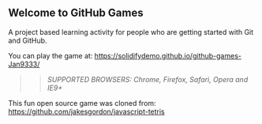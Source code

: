 ## Welcome to GitHub Games

A project based learning activity for people who are getting started with Git and GitHub.

You can play the game at: https://solidifydemo.github.io/github-games-Jan9333/

>> _*SUPPORTED BROWSERS*: Chrome, Firefox, Safari, Opera and IE9+_

This fun open source game was cloned from: https://github.com/jakesgordon/javascript-tetris
